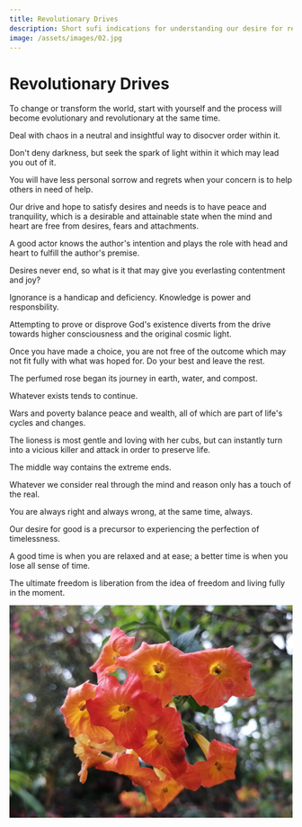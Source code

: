 ```yaml
---
title: Revolutionary Drives
description: Short sufi indications for understanding our desire for revolution, which needs to be directed inwardly, towards overthrowing the lower self.
image: /assets/images/02.jpg
---
```


# Revolutionary Drives

<div class="aphorism-text">

To change or transform the world, start with yourself and the process will become evolutionary and revolutionary at the same time.

<div class="div"></div>

Deal with chaos in a neutral and insightful way to disocver order within it.  

<div class="div"></div>

Don't deny darkness, but seek the spark of light within it which may lead you out of it.

<div class="div"></div>

You will have less personal sorrow and regrets when your concern is to help others in need of help.  

<div class="div"></div>

Our drive and hope to satisfy desires and needs is to have peace and tranquility, which is a desirable and attainable state when the mind and heart are free from desires, fears and attachments.  

<div class="div"></div>

A good actor knows the author's intention and plays the role with head and heart to fulfill the author's premise.  

<div class="div"></div>

Desires never end, so what is it that may give you everlasting contentment and joy?  

<div class="div"></div>

Ignorance is a handicap and deficiency. Knowledge is power and responsbility. 

<div class="div"></div>

Attempting to prove or disprove God's existence diverts from the drive towards higher consciousness and the original cosmic light.    

<div class="div"></div>

Once you have made a choice, you are not free of the outcome which may not fit fully with what was hoped for. Do your best and leave the rest.

<div class="div"></div>

The perfumed rose began its journey in earth, water, and compost.  

<div class="div"></div>

Whatever exists tends to continue.  

<div class="div"></div>

Wars and poverty balance peace and wealth, all of which are part of life's cycles and changes.

<div class="div"></div>

The lioness is most gentle and loving with her cubs, but can instantly turn into a vicious killer and attack in order to preserve life.  

<div class="div"></div>

The middle way contains the extreme ends.  

<div class="div"></div>

Whatever we consider real through the mind and reason only has a touch of the real.  

<div class="div"></div>

You are always right and always wrong, at the same time, always.  

<div class="div"></div>

Our desire for good is a precursor to experiencing the perfection of timelessness.

<div class="div"></div>

A good time is when you are relaxed and at ease; a better time is when you lose all sense of time. 

<div class="div"></div>

The ultimate freedom is liberation from the idea of freedom and living fully in the moment.  

<div class="div"></div>

</div>

![](/assets/images/02.jpg)

